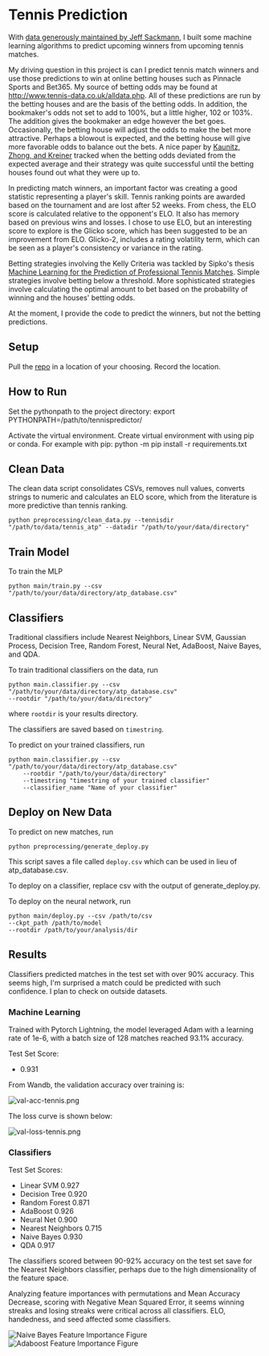 # Tennis Prediction
With [data generously maintained by Jeff Sackmann](https://github.com/JeffSackmann/tennis_atp), I built some 
machine learning algorithms to predict upcoming winners from upcoming tennis matches.  

My driving question in this project is can I predict tennis match winners and 
use those predictions to win at online betting houses such as Pinnacle Sports and Bet365.
My source of betting odds may be found at http://www.tennis-data.co.uk/alldata.php. 
All of these predictions are run by the betting houses and are the basis of the betting odds. In addition, the bookmaker's odds 
not set to add to 100%, but a little higher, 102 or 103%. The addition gives the bookmaker an
edge however the bet goes. Occasionally, the betting house will adjust the odds to make
the bet more attractive. Perhaps a blowout is expected, and the betting house will
give more favorable odds to balance out the bets. A nice paper by [Kaunitz, Zhong, and Kreiner](https://arxiv.org/abs/1710.02824) 
tracked when the betting odds deviated from the expected average and their strategy was quite
successful until the betting houses found out what they were up to. 

In predicting match winners, an important factor was creating a good statistic representing
a player's skill. Tennis ranking points are awarded based on the tournament and are lost after 52 weeks. From chess, 
the ELO score is calculated relative to the opponent's ELO. It also has memory based on previous wins and losses. 
I chose to use ELO, but an interesting score to explore is the Glicko score, which has been suggested
to be an improvement from ELO. Glicko-2, includes a rating volatility term, which can be seen as a player's consistency or 
variance in the rating. 

Betting strategies involving the Kelly Criteria was tackled by Sipko's thesis [Machine Learning for the Prediction of Professional Tennis Matches](https://www.doc.ic.ac.uk/teaching/distinguished-projects/2015/m.sipko.pdf).
Simple strategies involve betting below a threshold. More sophisticated strategies involve
calculating the optimal amount to bet based on the probability of winning and the 
houses' betting odds. 

At the moment, I provide the code to predict the winners, but not the betting predictions. 


## Setup 
Pull the [repo](https://github.com/JeffSackmann/tennis_atp) in a location of your choosing. Record the location.


## How to Run
Set the pythonpath to the project directory:
    export PYTHONPATH=/path/to/tennispredictor/

Activate the virtual environment.
Create virtual environment with using pip or conda. 
For example with pip:
    python -m pip install -r requirements.txt


## Clean Data
The clean data script consolidates CSVs, removes null values, converts strings to numeric and calculates an ELO score, which
from the literature is more predictive than tennis ranking. 

    python preprocessing/clean_data.py --tennisdir "/path/to/data/tennis_atp" --datadir "/path/to/your/data/directory"

## Train Model
To train the MLP

    python main/train.py --csv "/path/to/your/data/directory/atp_database.csv"

## Classifiers
Traditional classifiers include Nearest Neighbors, Linear SVM, Gaussian Process, Decision Tree,
Random Forest, Neural Net, AdaBoost, Naive Bayes, and QDA.

To train traditional classifiers on the data, run

    python main.classifier.py --csv "/path/to/your/data/directory/atp_database.csv"  
    --rootdir "/path/to/your/data/directory"

where `rootdir` is your results directory. 

The classifiers are saved based on `timestring`.  

To predict on your trained classifiers, run

    python main.classifier.py --csv "/path/to/your/data/directory/atp_database.csv"  
        --rootdir "/path/to/your/data/directory" 
        --timestring "timestring of your trained classifier"
        --classifier_name "Name of your classifier"

## Deploy on New Data
To predict on new matches, run 

    python preprocessing/generate_deploy.py

This script saves a file called `deploy.csv` which can be used in lieu of 
atp_database.csv.

To deploy on a classifier, replace csv with the output of generate_deploy.py.  

To deploy on the neural network, run

    python main/deploy.py --csv /path/to/csv
    --ckpt_path /path/to/model
    --rootdir /path/to/your/analysis/dir

## Results

Classifiers predicted matches in the test set with over 90% accuracy. This seems high, 
I'm surprised a match could be predicted with such confidence. I plan to check on outside datasets. 

### Machine Learning

Trained with Pytorch Lightning, the model leveraged Adam with a learning rate of 1e-6, with a 
batch size of 128 matches reached 93.1% accuracy. 

Test Set Score:
- 0.931

From Wandb, the validation accuracy over training is:

![val-acc-tennis.png](results/val-acc-tennis.png)

The loss curve is shown below:

![val-loss-tennis.png](results/val-loss-tennis.png)

### Classifiers

Test Set Scores:
- Linear SVM 0.927
- Decision Tree 0.920
- Random Forest 0.871
- AdaBoost 0.926
- Neural Net 0.900
- Nearest Neighbors 0.715
- Naive Bayes 0.930
- QDA 0.917

The classifiers scored between 90-92% accuracy on the test set save for the Nearest Neighbors
classifier, perhaps due to the high dimensionality of the feature space. 

Analyzing feature importances with permutations and Mean Accuracy Decrease, scoring with
Negative Mean Squared Error, it seems winning streaks and losing streaks were critical across
all classifiers. ELO, handedness, and seed affected some classifiers. 

![Naive Bayes Feature Importance Figure](/results/Naive_Bayes_neg_mean_squared_error_importance.png) ![Adaboost Feature Importance Figure](/results/AdaBoost_neg_mean_squared_error_importance.png)